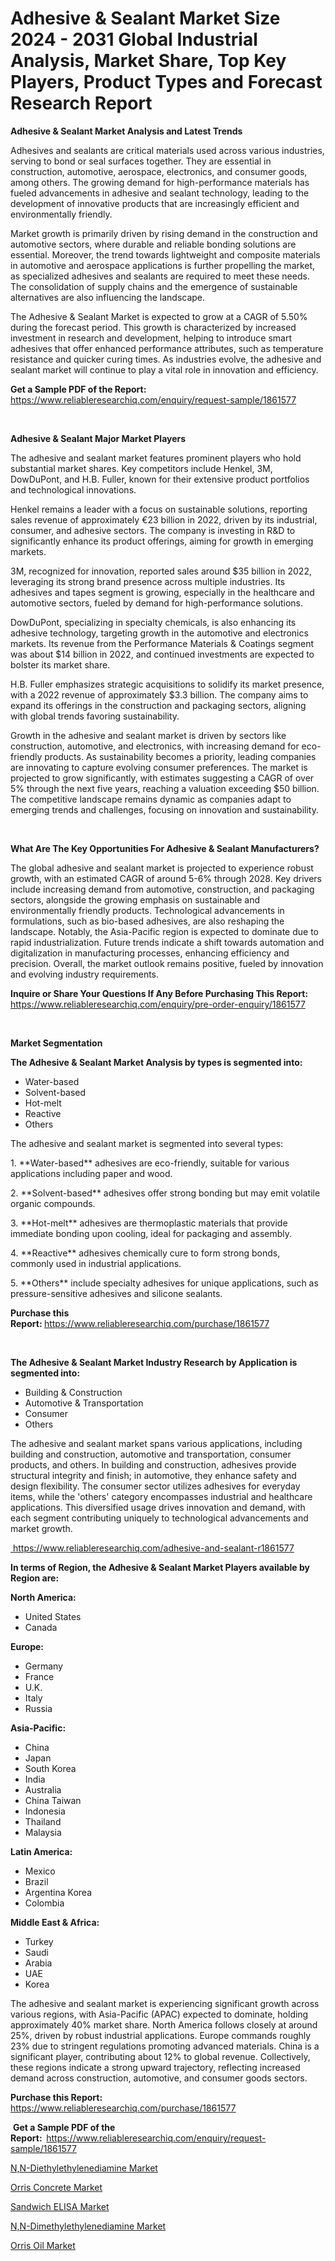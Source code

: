 <p><h1>Adhesive & Sealant Market Size 2024 - 2031 Global Industrial Analysis, Market Share, Top Key Players, Product Types and Forecast Research Report</h1></p><p><strong>Adhesive & Sealant Market Analysis and Latest Trends</strong></p>
<p><p>Adhesives and sealants are critical materials used across various industries, serving to bond or seal surfaces together. They are essential in construction, automotive, aerospace, electronics, and consumer goods, among others. The growing demand for high-performance materials has fueled advancements in adhesive and sealant technology, leading to the development of innovative products that are increasingly efficient and environmentally friendly.</p><p>Market growth is primarily driven by rising demand in the construction and automotive sectors, where durable and reliable bonding solutions are essential. Moreover, the trend towards lightweight and composite materials in automotive and aerospace applications is further propelling the market, as specialized adhesives and sealants are required to meet these needs. The consolidation of supply chains and the emergence of sustainable alternatives are also influencing the landscape.</p><p>The Adhesive & Sealant Market is expected to grow at a CAGR of 5.50% during the forecast period. This growth is characterized by increased investment in research and development, helping to introduce smart adhesives that offer enhanced performance attributes, such as temperature resistance and quicker curing times. As industries evolve, the adhesive and sealant market will continue to play a vital role in innovation and efficiency.</p></p>
<p><strong>Get a Sample PDF of the Report:&nbsp;</strong> <a href="https://www.reliableresearchiq.com/enquiry/request-sample/1861577?utm_campaign=123&utm_medium=2&utm_source=Github&utm_content=ia&utm_term=07112024&utm_id=adhesive-sealant">https://www.reliableresearchiq.com/enquiry/request-sample/1861577</a></p>
<p>&nbsp;</p>
<p><strong>Adhesive & Sealant Major Market Players</strong></p>
<p><p>The adhesive and sealant market features prominent players who hold substantial market shares. Key competitors include Henkel, 3M, DowDuPont, and H.B. Fuller, known for their extensive product portfolios and technological innovations. </p><p>Henkel remains a leader with a focus on sustainable solutions, reporting sales revenue of approximately €23 billion in 2022, driven by its industrial, consumer, and adhesive sectors. The company is investing in R&D to significantly enhance its product offerings, aiming for growth in emerging markets.</p><p>3M, recognized for innovation, reported sales around $35 billion in 2022, leveraging its strong brand presence across multiple industries. Its adhesives and tapes segment is growing, especially in the healthcare and automotive sectors, fueled by demand for high-performance solutions.</p><p>DowDuPont, specializing in specialty chemicals, is also enhancing its adhesive technology, targeting growth in the automotive and electronics markets. Its revenue from the Performance Materials & Coatings segment was about $14 billion in 2022, and continued investments are expected to bolster its market share.</p><p>H.B. Fuller emphasizes strategic acquisitions to solidify its market presence, with a 2022 revenue of approximately $3.3 billion. The company aims to expand its offerings in the construction and packaging sectors, aligning with global trends favoring sustainability.</p><p>Growth in the adhesive and sealant market is driven by sectors like construction, automotive, and electronics, with increasing demand for eco-friendly products. As sustainability becomes a priority, leading companies are innovating to capture evolving consumer preferences. The market is projected to grow significantly, with estimates suggesting a CAGR of over 5% through the next five years, reaching a valuation exceeding $50 billion. The competitive landscape remains dynamic as companies adapt to emerging trends and challenges, focusing on innovation and sustainability.</p></p>
<p>&nbsp;</p>
<p><strong>What Are The Key Opportunities For Adhesive & Sealant Manufacturers?</strong></p>
<p><p>The global adhesive and sealant market is projected to experience robust growth, with an estimated CAGR of around 5-6% through 2028. Key drivers include increasing demand from automotive, construction, and packaging sectors, alongside the growing emphasis on sustainable and environmentally friendly products. Technological advancements in formulations, such as bio-based adhesives, are also reshaping the landscape. Notably, the Asia-Pacific region is expected to dominate due to rapid industrialization. Future trends indicate a shift towards automation and digitalization in manufacturing processes, enhancing efficiency and precision. Overall, the market outlook remains positive, fueled by innovation and evolving industry requirements.</p></p>
<p><strong>Inquire or Share Your Questions If Any Before Purchasing This Report:</strong> <a href="https://www.reliableresearchiq.com/enquiry/pre-order-enquiry/1861577?utm_campaign=123&utm_medium=2&utm_source=Github&utm_content=ia&utm_term=07112024&utm_id=adhesive-sealant">https://www.reliableresearchiq.com/enquiry/pre-order-enquiry/1861577</a></p>
<p>&nbsp;</p>
<p><strong>Market Segmentation</strong></p>
<p><strong>The Adhesive & Sealant Market Analysis by types is segmented into:</strong></p>
<p><ul><li>Water-based</li><li>Solvent-based</li><li>Hot-melt</li><li>Reactive</li><li>Others</li></ul></p>
<p><p>The adhesive and sealant market is segmented into several types: </p><p>1. **Water-based** adhesives are eco-friendly, suitable for various applications including paper and wood. </p><p>2. **Solvent-based** adhesives offer strong bonding but may emit volatile organic compounds. </p><p>3. **Hot-melt** adhesives are thermoplastic materials that provide immediate bonding upon cooling, ideal for packaging and assembly. </p><p>4. **Reactive** adhesives chemically cure to form strong bonds, commonly used in industrial applications. </p><p>5. **Others** include specialty adhesives for unique applications, such as pressure-sensitive adhesives and silicone sealants.</p></p>
<p><strong>Purchase this Report:&nbsp;</strong><a href="https://www.reliableresearchiq.com/purchase/1861577?utm_campaign=123&utm_medium=2&utm_source=Github&utm_content=ia&utm_term=07112024&utm_id=adhesive-sealant">https://www.reliableresearchiq.com/purchase/1861577</a></p>
<p>&nbsp;</p>
<p><strong>The Adhesive & Sealant Market Industry Research by Application is segmented into:</strong></p>
<p><ul><li>Building & Construction</li><li>Automotive & Transportation</li><li>Consumer</li><li>Others</li></ul></p>
<p><p>The adhesive and sealant market spans various applications, including building and construction, automotive and transportation, consumer products, and others. In building and construction, adhesives provide structural integrity and finish; in automotive, they enhance safety and design flexibility. The consumer sector utilizes adhesives for everyday items, while the 'others' category encompasses industrial and healthcare applications. This diversified usage drives innovation and demand, with each segment contributing uniquely to technological advancements and market growth.</p></p>
<p><a href="https://www.reliableresearchiq.com/adhesive-and-sealant-r1861577?utm_campaign=123&utm_medium=2&utm_source=Github&utm_content=ia&utm_term=07112024&utm_id=adhesive-sealant">&nbsp;https://www.reliableresearchiq.com/adhesive-and-sealant-r1861577</a></p>
<p><strong>In terms of Region, the Adhesive & Sealant Market Players available by Region are:</strong></p>
<p>
    <p> <strong> North America: </strong>
        <ul>
            <li>United States</li>
            <li>Canada</li>
        </ul>
        </p> 
    <p> <strong> Europe: </strong>
        <ul>
            <li>Germany</li>
            <li>France</li>
            <li>U.K.</li>
            <li>Italy</li>
            <li>Russia</li>
        </ul>
        </p> 
    <p> <strong> Asia-Pacific: </strong>
        <ul>
            <li>China</li>
            <li>Japan</li>
            <li>South Korea</li>
            <li>India</li>
            <li>Australia</li>
            <li>China Taiwan</li>
            <li>Indonesia</li>
            <li>Thailand</li>
            <li>Malaysia</li>
        </ul>
        </p> 
    <p> <strong> Latin America: </strong>
        <ul>
            <li>Mexico</li>
            <li>Brazil</li>
            <li>Argentina Korea</li>
            <li>Colombia</li>
        </ul>
        </p> 
    <p> <strong> Middle East & Africa: </strong>
        <ul>
            <li>Turkey</li>
            <li>Saudi</li>
            <li>Arabia</li>
            <li>UAE</li>
            <li>Korea</li>
        </ul>
    </p>
    </p>
<p><p>The adhesive and sealant market is experiencing significant growth across various regions, with Asia-Pacific (APAC) expected to dominate, holding approximately 40% market share. North America follows closely at around 25%, driven by robust industrial applications. Europe commands roughly 23% due to stringent regulations promoting advanced materials. China is a significant player, contributing about 12% to global revenue. Collectively, these regions indicate a strong upward trajectory, reflecting increased demand across construction, automotive, and consumer goods sectors.</p></p>
<p><strong>Purchase this Report: </strong><a href="https://www.reliableresearchiq.com/purchase/1861577?utm_campaign=123&utm_medium=2&utm_source=Github&utm_content=ia&utm_term=07112024&utm_id=adhesive-sealant">https://www.reliableresearchiq.com/purchase/1861577</a></p>
<p>&nbsp;<strong>Get a Sample PDF of the Report:&nbsp;&nbsp;</strong><a href="https://www.reliableresearchiq.com/enquiry/request-sample/1861577?utm_campaign=123&utm_medium=2&utm_source=Github&utm_content=ia&utm_term=07112024&utm_id=adhesive-sealant">https://www.reliableresearchiq.com/enquiry/request-sample/1861577</a></p>
<p><strong></strong></p>
<p><p><a href="https://www.linkedin.com/pulse/global-nn-diethylethylenediamine-nexus-sector-confluences-wsooe?utm_campaign=123&utm_medium=2&utm_source=Github&utm_content=ia&utm_term=07112024&utm_id=adhesive-sealant">N,N-Diethylethylenediamine Market</a></p><p><a href="https://github.com/padencrooks0o/Market-Research-Report-List-1/blob/main/orris-concrete-market.md?utm_campaign=123&utm_medium=2&utm_source=Github&utm_content=ia&utm_term=07112024&utm_id=adhesive-sealant">Orris Concrete Market</a></p><p><a href="https://issuu.com/reportprime-2/docs/sandwich-elisa-market-size-2030.ppt_180d0850e5ebb1?utm_campaign=123&utm_medium=2&utm_source=Github&utm_content=ia&utm_term=07112024&utm_id=adhesive-sealant">Sandwich ELISA Market</a></p><p><a href="https://www.linkedin.com/pulse/nn-dimethylethylenediamine-market-outlook-current-assessment-sh41e?utm_campaign=123&utm_medium=2&utm_source=Github&utm_content=ia&utm_term=07112024&utm_id=adhesive-sealant">N,N-Dimethylethylenediamine Market</a></p><p><a href="https://github.com/birroctaymonyj/Market-Research-Report-List-1/blob/main/orris-oil-market.md?utm_campaign=123&utm_medium=2&utm_source=Github&utm_content=ia&utm_term=07112024&utm_id=adhesive-sealant">Orris Oil Market</a></p></p>
